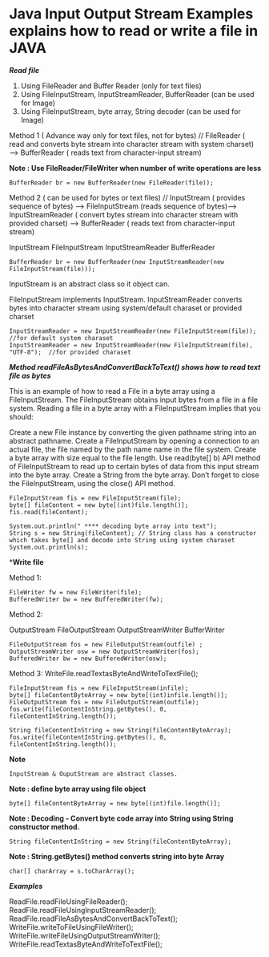 Java Input Output Stream Examples explains how to read or write a file in JAVA
=====

***Read file***

1) Using FileReader and Buffer Reader (only for text files)
2) Using FileInputStream, InputStreamReader, BufferReader (can be used for Image)
3) Using FileInputStream, byte array, String decoder (can be used for Image)
	 
Method 1 ( Advance way only for text files, not for bytes)
//	FileReader ( read and converts byte stream into character stream with system charset) —> BufferReader ( reads text from character-input stream)

**Note : Use FileReader/FileWriter when number of write operations are less**

```
BufferReader br = new BufferReader(new FileReader(file));
```

Method 2 ( can be used for bytes or text files)
//	InputStream ( provides sequence of bytes) —> FileInputStream (reads sequence of bytes)—> InputStreamReader ( convert bytes stream into character stream with provided charset) —> BufferReader ( reads text from character-input stream)

InputStream
FileInputStream
InputStreamReader
BufferReader

```
BufferReader br = new BufferReader(new InputStreamReader(new FileInputStream(file)));
```

InputStream is an abstract class so it object can.

FileInputStream implements InputStream.
InputStreamReader converts bytes into character stream using system/default charaset or provided charset

```
InputStreamReader = new InputStreamReader(new FileInputStream(file));  //for default system charaset
InputStreamReader = new InputStreamReader(new FileInputStream(file), "UTF-8");  //for provided charaset
```

***Method readFileAsBytesAndConvertBackToText() shows how to read text file as bytes***

This is an example of how to read a File in a byte array using a FileInputStream. The FileInputStream obtains input bytes from a file in a file system. Reading a file in a byte array with a FileInputStream implies that you should:

Create a new File instance by converting the given pathname string into an abstract pathname.
Create a FileInputStream by opening a connection to an actual file, the file named by the path name name in the file system.
Create a byte array with size equal to the file length.
Use read(byte[] b) API method of FileInputStream to read up to certain bytes of data from this input stream into the byte array.
Create a String from the byte array.
Don’t forget to close the FileInputStream, using the close() API method.

```
FileInputStream fis = new FileInputStream(file);
byte[] fileContent = new byte[(int)file.length()];
fis.read(fileContent);
		
System.out.println(" **** decoding byte array into text");
String s = new String(fileContent); // String class has a constructor which takes byte[] and decode into String using system charaset
System.out.println(s);
```

***Write file**

Method 1:

```
FileWriter fw = new FileWriter(file);
BufferedWriter bw = new BufferedWriter(fw);
```

Method 2:

OutputStream
FileOutputStream
OutputStreamWriter
BufferWriter

```
FileOutputStream fos = new FileOutputStream(outfile) ;
OutputStreamWriter osw = new OutputStreamWriter(fos);
BufferedWriter bw = new BufferedWriter(osw);
```
Method 3: WriteFile.readTextasByteAndWriteToTextFile();

```
FileInputStream fis = new FileInputStream(infile);
byte[] fileContentByteArray = new byte[(int)infile.length()];
FileOutputStream fos = new FileOutputStream(outfile);
fos.write(fileContentInString.getBytes(), 0, fileContentInString.length());

```

```
String fileContentInString = new String(fileContentByteArray);
fos.write(fileContentInString.getBytes(), 0, fileContentInString.length());
```

**Note**

```
InputStream & OuputStream are abstract classes.
```

**Note : define byte array using file object**

```
byte[] fileContentByteArray = new byte[(int)file.length()];

```

**Note : Decoding - Convert byte code array into String using String constructor method.**

```
String fileContentInString = new String(fileContentByteArray);
```

**Note : String.getBytes() method converts string into byte Array**

```
char[] charArray = s.toCharArray();

```

***Examples*** 

ReadFile.readFileUsingFileReader();            
ReadFile.readFileUsingInputStreamReader();     
ReadFile.readFileAsBytesAndConvertBackToText();
WriteFile.writeToFileUsingFileWriter();        
WriteFile.writeFileUsingOutputStreamWriter();  
WriteFile.readTextasByteAndWriteToTextFile();  